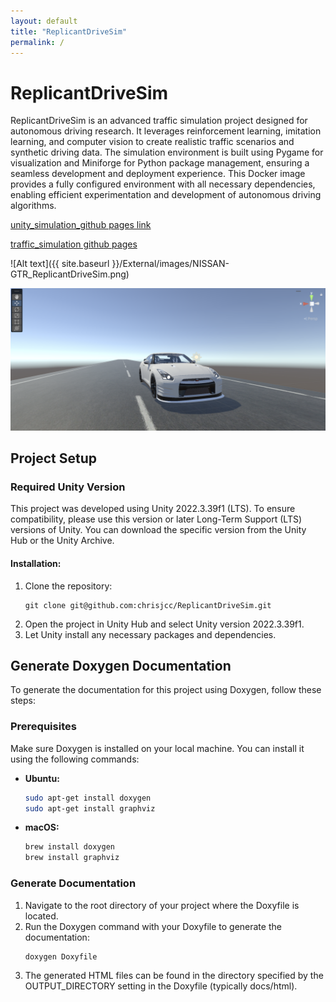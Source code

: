 ```yaml
---
layout: default
title: "ReplicantDriveSim"
permalink: /
---
```


# ReplicantDriveSim

ReplicantDriveSim is an advanced traffic simulation project designed for autonomous driving research. It leverages reinforcement learning, imitation learning, and computer vision to create realistic traffic scenarios and synthetic driving data. The simulation environment is built using Pygame for visualization and Miniforge for Python package management, ensuring a seamless development and deployment experience. This Docker image provides a fully configured environment with all necessary dependencies, enabling efficient experimentation and development of autonomous driving algorithms.

[unity_simulation_github pages link](https://chrisjcc.github.io/ReplicantDriveSim/)

[traffic_simulation github pages](https://chrisjcc.github.io/ReplicantDriveSim/External/docs/html/)

<!-- Try the first image source -->
![Alt text]({{ site.baseurl }}/External/images/NISSAN-GTR_ReplicantDriveSim.png)

<!-- Fallback to the second image source -->
![Image Alt text](/External/images/NISSAN-GTR_ReplicantDriveSim.png "Optional title")


## Project Setup

### Required Unity Version

This project was developed using Unity 2022.3.39f1 (LTS). To ensure compatibility, please use this version or later Long-Term Support (LTS) versions of Unity. You can download the specific version from the Unity Hub or the Unity Archive.

#### Installation:

1. Clone the repository:
    ```shell
    git clone git@github.com:chrisjcc/ReplicantDriveSim.git
    ```
2. Open the project in Unity Hub and select Unity version 2022.3.39f1.
3. Let Unity install any necessary packages and dependencies.

## Generate Doxygen Documentation

To generate the documentation for this project using Doxygen, follow these steps:

### Prerequisites

Make sure Doxygen is installed on your local machine. You can install it using the following commands:

- **Ubuntu:**
    ```bash
    sudo apt-get install doxygen
    sudo apt-get install graphviz
    ```
- **macOS:**
    ```bash
    brew install doxygen
    brew install graphviz
    ```

### Generate Documentation

1. Navigate to the root directory of your project where the Doxyfile is located.
2. Run the Doxygen command with your Doxyfile to generate the documentation:
    ```bash
    doxygen Doxyfile
    ```
3. The generated HTML files can be found in the directory specified by the OUTPUT_DIRECTORY setting in the Doxyfile (typically docs/html).
